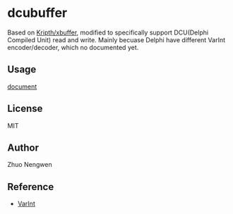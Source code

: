 # dcubuffer

Based on [Kripth/xbuffer](https://github.com/Kripth/xbuffer.git), modified to
specifically support DCU(Delphi Compiled Unit) read and write. Mainly becuase
Delphi have different VarInt encoder/decoder, which no documented yet.

## Usage

[document](https://github.com/Kripth/xbuffer.git)

## License

MIT

## Author

Zhuo Nengwen

## Reference

- [VarInt](https://protobuf.dev/programming-guides/encoding/#varints)
